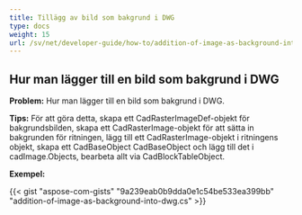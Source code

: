 ```yaml
---
title: Tillägg av bild som bakgrund i DWG
type: docs
weight: 15
url: /sv/net/developer-guide/how-to/addition-of-image-as-background-into-dwg/
---
```


## **Hur man lägger till en bild som bakgrund i DWG**

**Problem:** Hur man lägger till en bild som bakgrund i DWG.

**Tips:** För att göra detta, skapa ett CadRasterImageDef-objekt för bakgrundsbilden, skapa ett CadRasterImage-objekt för att sätta in bakgrunden för ritningen, lägg till ett CadRasterImage-objekt i ritningens objekt, skapa ett CadBaseObject CadBaseObject och lägg till det i cadImage.Objects, bearbeta allt via CadBlockTableObject.

**Exempel:**

{{< gist "aspose-com-gists" "9a239eab0b9dda0e1c54be533ea399bb" "addition-of-image-as-background-into-dwg.cs" >}}
